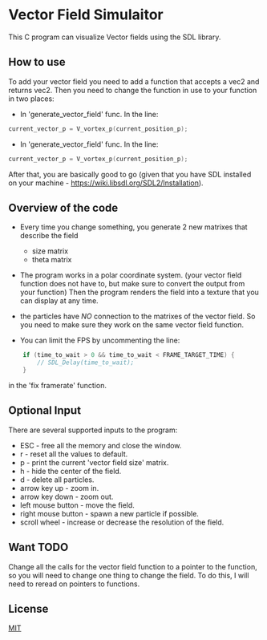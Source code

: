 # Vector Field Simulaitor
This C program can visualize Vector fields using the SDL library.

## How to use
To add your vector field you need to add a function that accepts a vec2 and returns vec2.
Then you need to change the function in use to your function in two places:
* In 'generate_vector_field' func. In the line:

``` C
current_vector_p = V_vortex_p(current_position_p);
```

* In 'generate_vector_field' func. In the line:

``` C
current_vector_p = V_vortex_p(current_position_p);
```

After that, you are basically good to go (given that you have SDL installed on your machine - https://wiki.libsdl.org/SDL2/Installation).

## Overview of the code
* Every time you change something, you generate 2 new matrixes that describe the field 
    * size matrix
    * theta matrix

* The program works in a polar coordinate system. (your vector field function does not have to, but make sure to convert the output from your function)
Then the program renders the field into a texture that you can display at any time.

* the particles have *NO* connection to the matrixes of the vector field. So you need to make sure they work on the same vector field function.


* You can limit the FPS by uncommenting the line:
``` C
    if (time_to_wait > 0 && time_to_wait < FRAME_TARGET_TIME) {
        // SDL_Delay(time_to_wait);
    }
```
in the 'fix framerate' function.


## Optional Input
There are several supported inputs to the program:
* ESC - free all the memory and close the window.
* r - reset all the values to default.
* p - print the current 'vector field size' matrix.
* h - hide the center of the field.
* d - delete all particles.
* arrow key up - zoom in.
* arrow key down - zoom out.
* left mouse button - move the field.
* right mouse button - spawn a new particle if possible.
* scroll wheel - increase or decrease the resolution of the field.


## Want TODO
Change all the calls for the vector field function to a pointer to the function, so you will need to change one thing to change the field.
To do this, I will need to reread on pointers to functions.

## License

[MIT](https://choosealicense.com/licenses/mit/)
